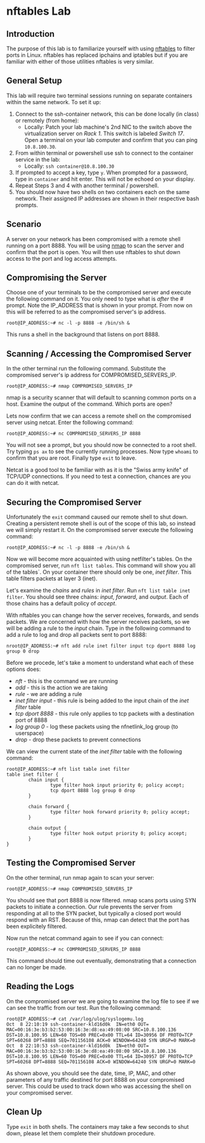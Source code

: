 # nftables Lab

## Introduction

The purpose of this lab is to familiarize yourself with using
[nftables](https://wiki.nftables.org/wiki-nftables/index.php/What_is_nftables%3F)
to filter ports in Linux. nftables has replaced ipchains and iptables but if
you are familiar with either of those utilities nftables is very similar.

## General Setup

This lab will require two terminal sessions running on separate containers
within the same network. To set it up:

1. Connect to the ssh-container network, this can be done locally (in class)
or remotely (from home):
    * Locally: Patch your lab machine's 2nd NIC to the switch above the
    virtualization server on *Rack 1*. This switch is labeled *Switch 17*.
    Open a terminal on your lab computer and confirm that you can ping
    `10.8.100.30`.
2. From within terminal or powershell use ssh to connect to the container
service in the lab:
    * Locally: `ssh container@10.8.100.30`
3.  If prompted to accept a key, type `y`. When prompted for a password, type in
`container` and hit enter. This will not be echoed on your display.
4. Repeat Steps 3 and 4 with another terminal / powershell.
5. You should now have two shells on two containers each on the same network.
Their assigned IP addresses are shown in their respective bash prompts.

## Scenario

A server on your network has been compromised with a remote shell running on a
port 8888. You will be using [nmap](https://nmap.org) to scan the server and
confirm that the port is open. You will then use nftables to shut down access
to the port and log access attempts.

## Compromising the Server

Choose one of your terminals to be the compromised server and execute the
following command on it. You only need to type what is *after* the # prompt.
Note the IP_ADDRESS that is shown in your prompt. From now on this will be
referred to as the compromised server's ip address.

```console
root@IP_ADDRESS:~# nc -l -p 8888 -e /bin/sh &
```

This runs a shell in the background that listens on port 8888.

## Scanning / Accessing the Compromised Server

In the other terminal run the following command. Substitute the compromised
server's ip address for COMPROMISED_SERVERS_IP.

```console
root@IP_ADDRESS:~# nmap COMPROMISED_SERVERS_IP
```
nmap is a security scanner that will default to scanning common ports on a
host. Examine the output of the command. Which ports are open?

Lets now confirm that we can access a remote shell on the compromised server
using netcat. Enter the following command:

```console
root@IP_ADDRESS:~# nc COMPROMISED_SERVERS_IP 8888
```

You will not see a prompt, but you should now be connected to a root shell. Try
typing `ps ax` to see the currently running processes. Now type `whoami` to
confirm that you are root. Finally type `exit` to leave.

Netcat is a good tool to be familiar with as it is the "Swiss army knife" of
TCP/UDP connections. If you need to test a connection, chances are you can do
it with netcat.

## Securing the Compromised Server

Unfortunately the `exit` command caused our remote shell to shut down. Creating
a persistent remote shell is out of the scope of this lab, so instead we will
simply restart it. On the compromised server execute the following command:

```console
root@IP_ADDRESS:~# nc -l -p 8888 -e /bin/sh &
```

Now we will become more acquainted with using netfilter's tables. On the
compromised server, run `nft list tables`. This command will show you all of the
tables`. On your container there should only be one, *inet filter*. This table
filters packets at layer 3 (inet).

Let's examine the *chains* and *rules* in *inet filter*. Run
`nft list table inet filter`. You should see three chains: *input*, *forward*,
and *output*. Each of those chains has a default policy of *accept*.

With nftables you can change how the server receives, forwards, and sends
packets. We are concerned with how the server receives packets, so we will be
adding a rule to the *input* chain. Type in the following command to add a rule
to log and drop all packets sent to port 8888:

```console
nroot@IP_ADDRESS:~# nft add rule inet filter input tcp dport 8888 log group 0 drop
``` 

Before we procede, let's take a moment to understand what each of these
options does:

* *nft* - this is the command we are running
* *add* - this is the action we are taking
* *rule* - we are adding a rule
* *inet filter input* - this rule is being added to the input chain of the
  *inet filter* table
* *tcp dport 8888* - this rule only applies to tcp packets with a destination
  port of 8888
* *log group 0* - log these packets using the nfnetlink_log group (to userspace)
* *drop* - drop these packets to prevent connections

We can view the current state of the *inet filter* table with the following
command:

```console
root@IP_ADDRESS:~# nft list table inet filter
table inet filter {
        chain input {
                type filter hook input priority 0; policy accept;
                tcp dport 8888 log group 0 drop
        }

        chain forward {
                type filter hook forward priority 0; policy accept;
        }

        chain output {
                type filter hook output priority 0; policy accept;
        }
}
```

## Testing the Compromised Server

On the other terminal, run nmap again to scan your server:
 
```console
root@IP_ADDRESS:~# nmap COMPROMISED_SERVERS_IP
```

You should see that port 8888 is now filtered. nmap scans ports using SYN
packets to initiate a connection. Our rule prevents the server from responding
at all to the SYN packet, but typically a closed port would respond with an
RST. Because of this, nmap can detect that the port has been explicitely
filtered.

Now run the netcat command again to see if you can connect:

```console
root@IP_ADDRESS:~# nc COMPROMISED_SERVERS_IP 8888
```

This command should time out eventually, demonstrating that a connection can no
longer be made.

## Reading the Logs

On the compromised server we are going to examine the log file to see if we can
see the traffic from our test. Run the following command:

```console
root@IP_ADDRESS:~# cat /var/log/ulog/syslogemu.log
Oct  8 22:10:19 ssh-container-kld16d0k  IN=eth0 OUT= MAC=00:16:3e:b3:b2:53:00:16:3e:d8:ea:49:08:00 SRC=10.8.100.136 DST=10.8.100.95 LEN=60 TOS=00 PREC=0x00 TTL=64 ID=30956 DF PROTO=TCP SPT=60268 DPT=8888 SEQ=701156108 ACK=0 WINDOW=64240 SYN URGP=0 MARK=0
Oct  8 22:10:53 ssh-container-kld16d0k  IN=eth0 OUT= MAC=00:16:3e:b3:b2:53:00:16:3e:d8:ea:49:08:00 SRC=10.8.100.136 DST=10.8.100.95 LEN=60 TOS=00 PREC=0x00 TTL=64 ID=30957 DF PROTO=TCP SPT=60268 DPT=8888 SEQ=701156108 ACK=0 WINDOW=64240 SYN URGP=0 MARK=0
```

As shown above, you should see the date, time, IP, MAC, and other parameters of
any traffic destined for port 8888 on your compromised server. This could be
used to track down who was accessing the shell on your compromised server.

## Clean Up

Type `exit` in both shells. The containers may take a few seconds to shut down,
please let them complete their shutdown procedure.

